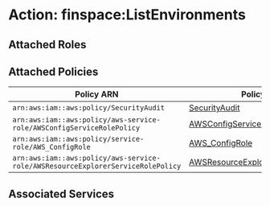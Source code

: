 # Action: finspace:ListEnvironments

## Attached Roles

## Attached Policies

| Policy ARN | Policy Name |
|------------|-------------|
| `arn:aws:iam::aws:policy/SecurityAudit` | [SecurityAudit](../policies.md#securityaudit) |
| `arn:aws:iam::aws:policy/aws-service-role/AWSConfigServiceRolePolicy` | [AWSConfigServiceRolePolicy](../policies.md#awsconfigservicerolepolicy) |
| `arn:aws:iam::aws:policy/service-role/AWS_ConfigRole` | [AWS_ConfigRole](../policies.md#aws_configrole) |
| `arn:aws:iam::aws:policy/aws-service-role/AWSResourceExplorerServiceRolePolicy` | [AWSResourceExplorerServiceRolePolicy](../policies.md#awsresourceexplorerservicerolepolicy) |

## Associated Services

